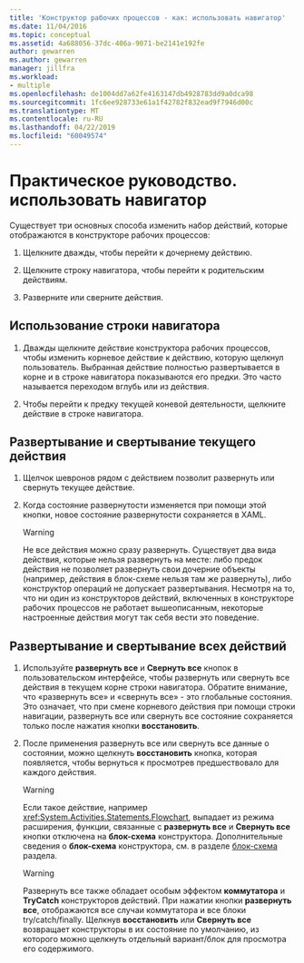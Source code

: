 ```yaml
---
title: 'Конструктор рабочих процессов - как: использовать навигатор'
ms.date: 11/04/2016
ms.topic: conceptual
ms.assetid: 4a688056-37dc-406a-9071-be2141e192fe
author: gewarren
ms.author: gewarren
manager: jillfra
ms.workload:
- multiple
ms.openlocfilehash: de1004dd7a62fe4163147db4928783dd9a0dca98
ms.sourcegitcommit: 1fc6ee928733e61a1f42782f832ead9f7946d00c
ms.translationtype: MT
ms.contentlocale: ru-RU
ms.lasthandoff: 04/22/2019
ms.locfileid: "60049574"
---
```

# <a name="how-to-use-breadcrumb-navigation"></a>Практическое руководство. использовать навигатор

Существует три основных способа изменить набор действий, которые отображаются в конструкторе рабочих процессов:

1. Щелкните дважды, чтобы перейти к дочернему действию.

2. Щелкните строку навигатора, чтобы перейти к родительским действиям.

3. Разверните или сверните действия.

## <a name="using-breadcrumb-navigation"></a>Использование строки навигатора

1. Дважды щелкните действие конструктора рабочих процессов, чтобы изменить корневое действие к действию, которую щелкнул пользователь. Выбранная действие полностью развертывается в корне и в строке навигатора показываются его предки. Это часто называется переходом вглубь или из действия.

2. Чтобы перейти к предку текущей коневой деятельности, щелкните действие в строке навигатора.

## <a name="expanding-or-collapsing-an-activity-in-place"></a>Развертывание и свертывание текущего действия

1. Щелчок шевронов рядом с действием позволит развернуть или свернуть текущее действие.

2. Когда состояние развернутости изменяется при помощи этой кнопки, новое состояние развернутости сохраняется в XAML.

    > [!WARNING]
    > Не все действия можно сразу развернуть. Существует два вида действия, которые нельзя развернуть на месте: либо предок действия не позволяет развернуть свои дочерние объекты (например, действия в блок-схеме нельзя там же развернуть), либо конструктор операций не допускает развертывания. Несмотря на то, что ни один из конструкторов действий, включенных в конструкторе рабочих процессов не работает вышеописанным, некоторые настроенные действия могут так себя вести это поведение.

## <a name="expanding-all-or-collapsing-all-activities"></a>Развертывание и свертывание всех действий

1. Используйте **развернуть все** и **Свернуть все** кнопок в пользовательском интерфейсе, чтобы развернуть или свернуть все действия в текущем корне строки навигатора. Обратите внимание, что «развернуть все» и «свернуть все» - это глобальные состояния. Это означает, что при смене корневого действия при помощи строки навигации, развернуть все или свернуть все состояние сохраняется только после нажатия кнопки **восстановить**.

2. После применения развернуть все или свернуть все данные о состоянии, можно щелкнуть **восстановить** кнопка, которая появляется, чтобы вернуться к просмотрев предшествовало для каждого действия.

    > [!WARNING]
    > Если такое действие, например <xref:System.Activities.Statements.Flowchart>, выпадает из режима расширения, функции, связанные с **развернуть все** и **Свернуть все** кнопки отключена на **блок-схема**  конструктора. Дополнительные сведения о **блок-схема** конструктора, см. в разделе [блок-схема](../workflow-designer/flowchart-activity-designer.md) раздела.

    > [!WARNING]
    > Развернуть все также обладает особым эффектом **коммутатора** и **TryCatch** конструкторов действий. При нажатии кнопки **развернуть все**, отображаются все случаи коммутатора и все блоки try/catch/finally. Щелкнув **восстановить** или **Свернуть все** возвращает конструкторы в их состояние по умолчанию, из которого можно щелкнуть отдельный вариант/блок для просмотра его содержимого.